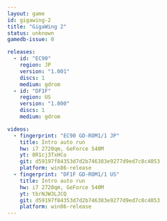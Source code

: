 ```yaml
---
layout: game
id: gigawing-2
title: "GigaWing 2"
status: unknown
gamedb-issue: 0

releases:
  - id: "EC90"
    region: JP
    version: "1.001"
    discs: 1
    medium: gdrom
  - id: "DF1F"
    region: US
    version: "1.000"
    discs: 1
    medium: gdrom

videos:
  - fingerprint: "EC90 GD-ROM1/1 JP"
    title: Intro auto run
    hw: i7 2720qm, GeForce 540M
    yt: 8R1cj3TxHCo
    git: d59197f84353d7d2b746383e9277d9ed7c8c4053
    platform: win86-release
  - fingerprint: "DF1F GD-ROM1/1 US"
    title: Intro auto run
    hw: i7 2720qm, GeForce 540M
    yt: tbrNJW3LJCQ
    git: d59197f84353d7d2b746383e9277d9ed7c8c4053
    platform: win86-release
---
```

